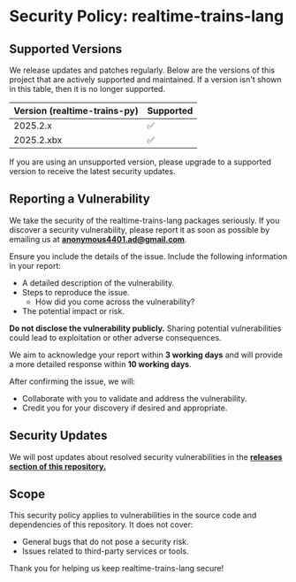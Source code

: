 # Security Policy: realtime-trains-lang 

## Supported Versions

We release updates and patches regularly. Below are the versions of this project that are actively supported and maintained. If a version isn't shown in this table, then it is no longer supported.

| Version (realtime-trains-py)  | Supported          |
|-------------------------------|--------------------|
| 2025.2.x                      | :white_check_mark: |
| 2025.2.xbx                    | :white_check_mark: |

If you are using an unsupported version, please upgrade to a supported version to receive the latest security updates.

## Reporting a Vulnerability

We take the security of the realtime-trains-lang packages seriously. If you discover a security vulnerability, please report it as soon as possible by emailing us at **[anonymous4401.ad@gmail.com](mailto:anonymous4401.ad@gmail.com)**.

Ensure you include the details of the issue. Include the following information in your report:
   - A detailed description of the vulnerability.
   - Steps to reproduce the issue.
      - How did you come across the vulnerability?
   - The potential impact or risk.

**Do not disclose the vulnerability publicly.** Sharing potential vulnerabilities could lead to exploitation or other adverse consequences.

We aim to acknowledge your report within **3 working days** and will provide a more detailed response within **10 working days**. 

After confirming the issue, we will:
- Collaborate with you to validate and address the vulnerability.
- Credit you for your discovery if desired and appropriate.

## Security Updates

We will post updates about resolved security vulnerabilities in the **[releases section of this repository.](https://github.com/realtime-trains-lang/realtime-trains-py/releases)**

## Scope

This security policy applies to vulnerabilities in the source code and dependencies of this repository. It does not cover:
- General bugs that do not pose a security risk.
- Issues related to third-party services or tools.

Thank you for helping us keep realtime-trains-lang secure!
